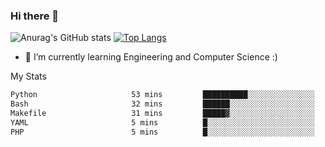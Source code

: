 ### Hi there 👋

![Anurag's GitHub stats](https://github-readme-stats.vercel.app/api?username=MatteoIorio11&show_icons=true&theme=dark) 
[![Top Langs](https://github-readme-stats.vercel.app/api/top-langs/?username=MatteoIorio11&theme=dark)](https://github.com/MatteoIorio11/github-readme-stats)

- 🌱 I’m currently learning Engineering and Computer Science :)

<!--
**MatteoIorio11/MatteoIorio11** is a ✨ _special_ ✨ repository because its `README.md` (this file) appears on your GitHub profile.

Here are some ideas to get you started:

- 🔭 I’m currently working on ...
- 🌱 I’m currently learning ...
- 👯 I’m looking to collaborate on ...
- 🤔 I’m looking for help with ...
- 💬 Ask me about ...
- 📫 How to reach me: ...
- 😄 Pronouns: ...
- ⚡ Fun fact: ...
-->
My Stats
<!--START_SECTION:waka-->

```txt
Python                     53 mins         ██████████░░░░░░░░░░░░░░░   39.35 %
Bash                       32 mins         ██████░░░░░░░░░░░░░░░░░░░   23.82 %
Makefile                   31 mins         █████▓░░░░░░░░░░░░░░░░░░░   22.96 %
YAML                       5 mins          █░░░░░░░░░░░░░░░░░░░░░░░░   03.92 %
PHP                        5 mins          █░░░░░░░░░░░░░░░░░░░░░░░░   03.83 %
```

<!--END_SECTION:waka-->
